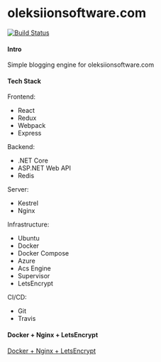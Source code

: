 # oleksiionsoftware.com

[![Build Status](https://travis-ci.org/oleksii-udovychenko/oleksiionsoftware.com.svg?branch=master)](https://travis-ci.org/oleksii-udovychenko/oleksiionsoftware.com)

#### Intro

Simple blogging engine for oleksiionsoftware.com

#### Tech Stack

Frontend:
- React
- Redux
- Webpack
- Express

Backend:
- .NET Core
- ASP.NET Web API
- Redis

Server:
- Kestrel 
- Nginx

Infrastructure:
- Ubuntu
- Docker
- Docker Compose
- Azure
- Acs Engine
- Supervisor
- LetsEncrypt

CI/CD:
- Git
- Travis

#### Docker + Nginx + LetsEncrypt 

[Docker + Nginx + LetsEncrypt](https://miki725.github.io/docker/crypto/2017/01/29/docker+nginx+letsencrypt.html)
